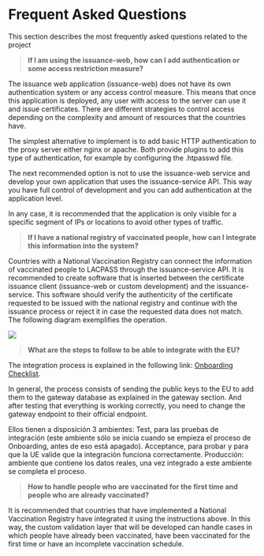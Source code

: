# Frequent Asked Questions

This section describes the most frequently asked questions related to the project

> **If I am using the issuance-web, how can I add authentication or some access restriction measure?**


The issuance web application (issuance-web) does not have its own authentication system or any access control measure. This means that once this application is deployed, any user with access to the server can use it and issue certificates. There are different strategies to control access depending on the complexity and amount of resources that the countries have.

The simplest alternative to implement is to add basic HTTP authentication to the proxy server either nginx or apache. Both provide plugins to add this type of authentication, for example by configuring the .htpasswd file.

The next recommended option is not to use the issuance-web service and develop your own application that uses the issuance-service API. This way you have full control of development and you can add authentication at the application level.

In any case, it is recommended that the application is only visible for a specific segment of IPs or locations to avoid other types of traffic.

> **If I have a national registry of vaccinated people, how can I integrate this information into the system?**


Countries with a National Vaccination Registry can connect the information of vaccinated people to LACPASS through the issuance-service API. It is recommended to create software that is inserted between the certificate issuance client (issuance-web or custom development) and the issuance-service. This software should verify the authenticity of the certificate requested to be issued with the national registry and continue with the issuance process or reject it in case the requested data does not match. The following diagram exemplifies the operation.

![](https://lh6.googleusercontent.com/_uMIX4RZSiCF_UXnkqsm8OfI9kaOCXDSuTNcOsvxnVfviTv-_u6WdlLZ-JaBccbRmDSiqoOgDZ9Z-SGwOMTJfgAvfiiRyjt_JS7U7I1Cqrbcs2aOkQBcaCaMmtK2nPgkISGAGDlU)

> **What are the steps to follow to be able to integrate with the EU?**

The integration process is explained in the following link: [Onboarding Checklist](https://github.com/eu-digital-green-certificates/dgc-participating-countries/blob/main/gateway/OnboardingChecklist.md).

In general, the process consists of sending the public keys to the EU to add them to the gateway database as explained in the gateway section. And after testing that everything is working correctly, you need to change the gateway endpoint to their official endpoint.

Ellos tienen a disposición 3 ambientes: Test, para las pruebas de integración (este ambiente sólo se inicia cuando se empieza el proceso de Onboarding, antes de eso está apagado). Acceptance, para probar y para que la UE valide que la integración funciona correctamente. Producción: ambiente que contiene los datos reales, una vez integrado a este ambiente se completa el proceso.

> **How to handle people who are vaccinated for the first time and people who are already vaccinated?**


It is recommended that countries that have implemented a National Vaccination Registry have integrated it using the instructions above. In this way, the custom validation layer that will be developed can handle cases in which people have already been vaccinated, have been vaccinated for the first time or have an incomplete vaccination schedule.